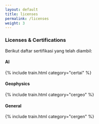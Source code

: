 ```yaml
---
layout: default
title: licenses
permalink: /licenses
weight: 3
---
```


### Licenses & Certifications

Berikut daftar sertifikasi yang telah diambil:

#### AI

{% include train.html category="certai" %}

#### Geophysics

{% include train.html category="cergeo" %}

#### General

{% include train.html category="cergen" %}